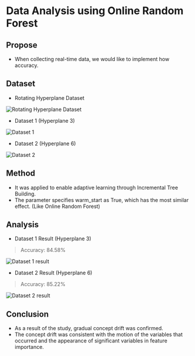 # Data Analysis using Online Random Forest

## Propose
- When collecting real-time data, we would like to implement how accuracy.

## Dataset
- Rotating Hyperplane Dataset

![Rotating Hyperplane Dataset](https://user-images.githubusercontent.com/63955072/122891592-98098480-d37f-11eb-8b0c-209ef46e7cec.PNG)

- Dataset 1 (Hyperplane 3)

![Dataset 1](https://user-images.githubusercontent.com/63955072/122891643-a2c41980-d37f-11eb-9393-3c5c01a1c298.png)

- Dataset 2 (Hyperplane 6)

![Dataset 2](https://user-images.githubusercontent.com/63955072/122891685-abb4eb00-d37f-11eb-8030-d2736dc5a410.png)

## Method
- It was applied to enable adaptive learning through Incremental Tree Building.
- The parameter specifies warm_start as True, which has the most similar effect. (Like Online Random Forest)

## Analysis
- Dataset 1 Result (Hyperplane 3)
> Accuracy: 84.58% <br/>

![Dataset 1 result](https://user-images.githubusercontent.com/63955072/122892333-41e91100-d380-11eb-95bc-3629186ee0a8.png)

- Dataset 2 Result (Hyperplane 6)
> Accuracy: 85.22% <br/>

![Dataset 2 result](https://user-images.githubusercontent.com/63955072/122892531-6e9d2880-d380-11eb-99f5-0210a11d662e.png)

## Conclusion
- As a result of the study, gradual concept drift was confirmed.
- The concept drift was consistent with the motion of the variables that occurred and the appearance of significant variables in feature importance.
